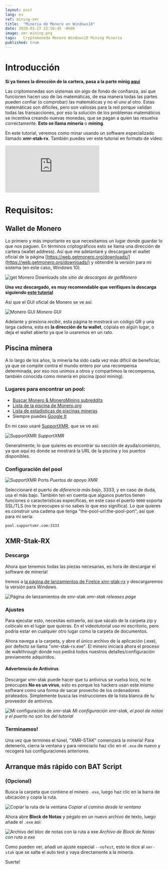 ```yaml
---
layout: post
lang: es
ref: mining-xmr
title:  "Minería de Monero en Windows10"
date: 2020-03-27 22:56:45 -0600
image: xmr-mining.png
tags:   Cryptomoneda Monero Windows10 Mining Minería 
published: true
---
```


# Introducción

**Si ya tienes la dirección de la cartera, pasa a la parte minig [aquí](#XMR-Stak-RX)**

Las criptomonedas son sistemas sin algo de fondo de confianza, así que funcionen hacen uso de las matemáticas, de esa manera todas las partes pueden confiar (o comprobar) las matemáticas y no el uno al otro. Estas matemáticas son difíciles, pero son valiosas para la red porque validan todas las transacciones, por eso la solución de los problemas matemáticos se incentiva creando nuevas monedas, que se pagan a quien las resuelva correctamente. **Esto se llama minería** o **mining**.

En este tutorial, veremos como minar usando un software especializado llamado **xmr-stak-rx**. También puedes ver este tutorial en formato de vídeo:

<iframe src="https://www.youtube.com/embed/VYPzgN269zw" frameborder="0" allowfullscreen></iframe>

# Requisitos:

## Wallet de Monero

Lo primero y más importante es que necesitamos un lugar donde guardar lo que nos paguen. En términos criptográficos esto se llama una dirección de cartera (wallet address). Así que me adelantaré y descargaré el wallet oficial de la página [https://web.getmonero.org/downloads/](https://web.getmonero.org/downloads/) y obtendré la versión para mi sistema (en este caso, Windows 10).

![get Monero Downloads site](/images/monero-downloads.png)
*sitio de descargas de getMonero*

**Una vez descargado, es muy recomendable que verifiques la descarga siguiendo [este tutorial](https://getmonero.org/resources/user-guides/verification-windows-beginner.html)**

Así que el GUI oficial de Monero se ve así:

![Monero GUI](/images/monero-gui.png)
*Monero GUI*

Adelante y presiona *recibir*, esta página te mostrará un código QR y una larga cadena, esta es **la dirección de tu wallet**, cópiala en algún lugar, o deja el wallet abierto ya que lo usaremos en un rato.

## Piscina minera

A lo largo de los años, la minería ha sido cada vez más difícil de beneficiar, ya que se compite contra el mundo entero por una recompensa determinada, por eso nos unimos a otros y compartimos la recompensa, también conocida como minería en piscina (pool mining).

### Lugares para encontrar un pool:

* [Buscar Monero & MoneroMining subreddits](https://www.reddit.com/r/MoneroMining/search?q=new%20pool&restrict_sr=1)
* [Lista de la piscina de Monero.org](https://monero.org/services/mining-pools/)
* [Lista de estadísticas de piscinas mineras](https://miningpoolstats.stream/monero)
* Siempre puedes [Google It](https://www.google.com/search?hl=en&q=monero%20pools)

En mi caso usaré [SupportXMR](https://supportxmr.com), que se ve así:

![SupportXMR](/images/supportxmr.png)
*SupportXMR*

Generalmente, lo que quieres es encontrar su sección de ayuda/comienzo, ya que aquí es donde se mostrará la URL de la piscina y los puertos disponibles.

### Configuración del pool

![SupportXMR Ports](/images/supportxmr-ports.png)
*Puertos de apoyo XMR*

Seleccionaré el puerto de _diferencia más bajo_, 3333, y en caso de duda, usa el más bajo. También ten en cuenta que algunos puertos tienen funciones o características específicas, en este caso el puerto `9000` soporta SSL/TLS (no te preocupes si no sabes lo que eso significa). Lo que quieres es construir una cadena que tenga "the-pool-url:the-pool-port", así que para mí sería:

```
pool.supportxmr.com:3333
```

## XMR-Stak-RX

### Descarga

Ahora que tenemos todas las piezas necesarias, es hora de descargar el software de minería!

Iremos a [la página de lanzamientos de FireIce xmr-stak-rx](https://github.com/fireice-uk/xmr-stak/releases) y descargaremos la versión para Windows.

![Página de lanzamientos de xmr-stak](/images/xmrstak-releases.png)
*xmr-stak releases page*

### Ajustes

Para ejecutar esto, necesitas extraerlo, así que sácalo de la carpeta zip y colócalo en el lugar que quieras. En el videotutorial uso mi escritorio, pero podría estar en cualquier otro lugar como la carpeta de documentos. 

Ahora navega a la carpeta, y abre el único archivo de la aplicación (.exe), por defecto se llama "xmr-stak-rx.exe". El minero iniciará ahora el proceso de walkthrough donde nos pedirá todos nuestros detalles/configuración previamente adquiridos.

#### Advertencia de Antivirus

Descargar xmr-stak puede hacer que tu antivirus se vuelva loco, no te preocupes **No es un virus**, esto es porque los hackers usan este mismo software como una forma de sacar provecho de los ordenadores pirateados. Simplemente busca las instrucciones de la lista blanca de tu proveedor de antivirus.


![Mi configuración de xmr-stak](/images/xmr-setup.png)
*Mi configuración xmr-stak, el pool de notas y el puerto no son los del tutorial*

### Terminamos!

Una vez que termines el túnel, "XMR-STAK" comenzará la minería! Para detenerlo, cierra la ventana y para reiniciarlo haz clic en el `.exe` de nuevo y recogerá tus configuraciones anteriores.

## Arranque más rápido con BAT Script
### (Opcional)

Busca la carpeta que contiene el minero `.exe`, luego haz clic en la barra de ubicación y copia la ruta.

![Copiar la ruta de la ventana](/images/xmr-path.png)
*Copiar el camino desde la ventana*

Ahora abre **Block de Notas** y pégalo en un nuevo archivo de texto, luego añade el `.exe` así:

![Archivo del bloc de notas con la ruta a exe](/images/xmr-bat.png)
*Archivo de Block de Notas con ruta a exe*

Como pueden ver, añadí un ajuste especial `--noTest`, esto le dice al `xmr-stak` que se salte el auto test y vaya directamente a la minería.

Suerte!